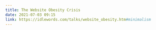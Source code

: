 ```yaml
---
title: The Website Obesity Crisis
date: 2021-07-03 09:15
link: https://idlewords.com/talks/website_obesity.htm#minimalism
---
```

